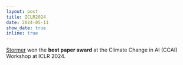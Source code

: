 ```yaml
---
layout: post
title: ICLR2024
date: 2024-05-11
show_date: true
inline: true
---
```


[Stormer](https://arxiv.org/abs/2312.03876) won the **best paper award** at the Climate Change in AI (CCAI) Workshop at ICLR 2024.
